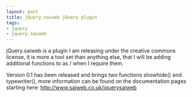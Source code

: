 ```yaml
--- 
layout: post
title: jQuery.saiweb jQuery plugin
tags: 
- jquery
- jquery.saiweb
---
```

jQuery.saiweb is a plugin I am releasing under the creative commons license, it is more a tool set than anything else, that I will be adding additional functions to as / when I require them.

Version 0.1 has been released and brings two functions showhide() and typewriter(), more information can be found on the documentation pages starting here: <a href="http://www.saiweb.co.uk/jquerysaiweb">http://www.saiweb.co.uk/jquerysaiweb</a>
